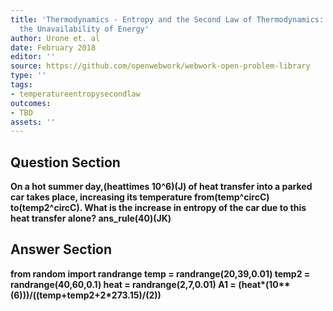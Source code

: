 ```yaml
---
title: 'Thermodynamics - Entropy and the Second Law of Thermodynamics: Disorder and
  the Unavailability of Energy'
author: Urone et. al
date: February 2018
editor: ''
source: https://github.com/openwebwork/webwork-open-problem-library
type: ''
tags:
- temperatureentropysecondlaw
outcomes:
- TBD
assets: ''
---
```


## Question Section 

<b>
On a hot summer day,(heattimes 10^6)(J) of heat transfer into a parked car takes place, increasing its temperature from(temp^circC) to(temp2^circC). What is the increase in entropy of the car due to this heat transfer alone?
ans_rule(40)(JK)



## Answer Section

from random import randrange
temp = randrange(20,39,0.01)
temp2 = randrange(40,60,0.1)
heat = randrange(2,7,0.01)
A1 = (heat*(10**(6)))/((temp+temp2+2*273.15)/(2))